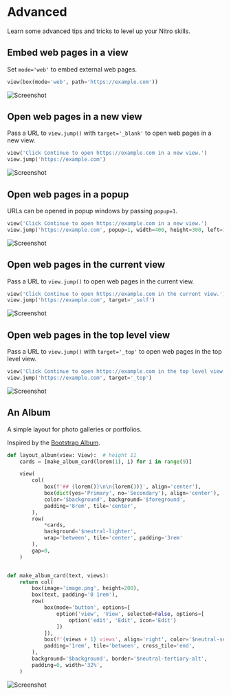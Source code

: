 # Advanced

Learn some advanced tips and tricks to level up your Nitro skills.

## Embed web pages in a view

Set `mode='web'` to embed external web pages.


```py
view(box(mode='web', path='https://example.com'))
```


![Screenshot](assets/screenshots/embed_iframe.png)


## Open web pages in a new view

Pass a URL to `view.jump()` with `target='_blank'` to open web pages in a new view.


```py
view('Click Continue to open https://example.com in a new view.')
view.jump('https://example.com')
```


![Screenshot](assets/screenshots/open_web_page_blank.png)


## Open web pages in a popup

URLs can be opened in popup windows by passing `popup=1`.


```py
view('Click Continue to open https://example.com in a new view.')
view.jump('https://example.com', popup=1, width=400, height=300, left=100, top=100)
```


![Screenshot](assets/screenshots/open_web_page_popup.png)


## Open web pages in the current view

Pass a URL to `view.jump()` to open web pages in the current view.


```py
view('Click Continue to open https://example.com in the current view.')
view.jump('https://example.com', target='_self')
```


![Screenshot](assets/screenshots/open_web_page.png)


## Open web pages in the top level view

Pass a URL to `view.jump()` with `target='_top'` to open web pages in the top level view.


```py
view('Click Continue to open https://example.com in the top level view.')
view.jump('https://example.com', target='_top')
```


![Screenshot](assets/screenshots/open_web_page_top.png)


## An Album

A simple layout for photo galleries or portfolios.

Inspired by the [Bootstrap Album](https://getbootstrap.com/docs/4.0/examples/album/).


```py
def layout_album(view: View):  # height 11
    cards = [make_album_card(lorem(1), i) for i in range(9)]

    view(
        col(
            box(f'## {lorem()}\n\n{lorem(3)}', align='center'),
            box(dict(yes='Primary', no='Secondary'), align='center'),
            color='$background', background='$foreground',
            padding='8rem', tile='center',
        ),
        row(
            *cards,
            background='$neutral-lighter',
            wrap='between', tile='center', padding='3rem'
        ),
        gap=0,
    )


def make_album_card(text, views):
    return col(
        box(image='image.png', height=200),
        box(text, padding='0 1rem'),
        row(
            box(mode='button', options=[
                option('view', 'View', selected=False, options=[
                    option('edit', 'Edit', icon='Edit')
                ])
            ]),
            box(f'{views + 1} views', align='right', color='$neutral-secondary'),
            padding='1rem', tile='between', cross_tile='end',
        ),
        background='$background', border='$neutral-tertiary-alt',
        padding=0, width='32%',
    )
```


![Screenshot](assets/screenshots/layout_album.png)
